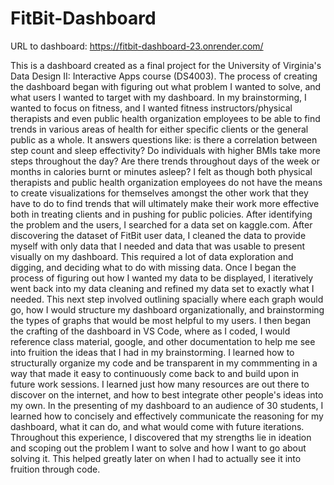 # FitBit-Dashboard
URL to dashboard: https://fitbit-dashboard-23.onrender.com/

This is a dashboard created as a final project for the University of Virginia's Data Design II: Interactive Apps course (DS4003). The process of creating the dashboard began with figuring out what problem I wanted to solve, and what users I wanted to target with my dashboard. In my brainstorming, I wanted to focus on fitness, and I wanted fitness instructors/physical therapists and even public health organization employees to be able to find trends in various areas of health for either specific clients or the general public as a whole. It answers questions like: is there a correlation between step count and sleep effectivity? Do individuals with higher BMIs take more steps throughout the day? Are there trends throughout days of the week or months in calories burnt or minutes asleep? I felt as though both physical therapists and public health organization employees do not have the means to create visualizations for themselves amongst the other work that they have to do to find trends that will ultimately make their work more effective both in treating clients and in pushing for public policies. After identifying the problem and the users, I searched for a data set on kaggle.com. After discovering the dataset of FitBit user data, I cleaned the data to provide myself with only data that I needed and data that was usable to present visually on my dashboard. This required a lot of data exploration and digging, and deciding what to do with missing data. Once I began the process of figuring out how I wanted my data to be displayed, I iteratively went back into my data cleaning and refined my data set to exactly what I needed. This next step involved outlining spacially where each graph would go, how I would structure my dashboard organizationally, and brainstorming the types of graphs that would be most helpful to my users. I then began the crafting of the dashboard in VS Code, where as I coded, I would reference class material, google, and other documentation to help me see into fruition the ideas that I had in my brainstorming. I learned how to structurally organize my code and be transparent in my commmenting in a way that made it easy to continuously come back to and build upon in future work sessions. I learned just how many resources are out there to discover on the internet, and how to best integrate other people's ideas into my own. In the presenting of my dashboard to an audience of 30 students, I learned how to concisely and effectively communicate the reasoning for my dashboard, what it can do, and what would come with future iterations. Throughout this experience, I discovered that my strengths lie in ideation and scoping out the problem I want to solve and how I want to go about solving it. This helped greatly later on when I had to actually see it into fruition through code. 

